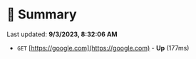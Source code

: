 # 📖 Summary
Last updated: **9/3/2023, 8:32:06 AM**

- `GET` [https://google.com](https://google.com) - **Up** (177ms)
